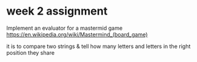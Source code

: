 # week 2 assignment

Implement an evaluator for a  mastermid game 
https://en.wikipedia.org/wiki/Mastermind_(board_game)

it is to compare two strings & tell how many letters and letters
in the right position they share
